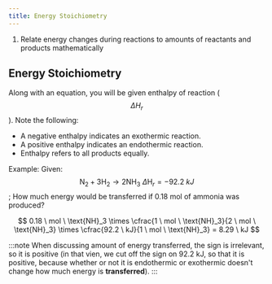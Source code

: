 ```yaml
---
title: Energy Stoichiometry
---
```


1. Relate energy changes during reactions to amounts of reactants and products mathematically

## Energy Stoichiometry

Along with an equation, you will be given enthalpy of reaction ($$ \Delta H_r $$). Note the following:
- A negative enthalpy indicates an exothermic reaction.
- A positive enthalpy indicates an endothermic reaction.
- Enthalpy refers to all products equally.

Example:
Given: $$ \text{N}_2 + 3\text{H}_2 \rightarrow 2\text{NH}_3 \ \Delta \text{H}_r = -92.2 \ kJ $$; How much energy would be transferred if 0.18 mol of ammonia was produced?

$$ 0.18 \ mol \ \text{NH}_3 \times \cfrac{1 \ mol \ \text{NH}_3}{2 \ mol \ \text{NH}_3} \times \cfrac{92.2 \ kJ}{1 \ mol \ \text{NH}_3} = 8.29 \ kJ $$

:::note
When discussing amount of energy transferred, the sign is irrelevant, so it is positive (in that vien, we cut off the sign on 92.2 kJ, so that it is positive, because whether or not it is endothermic or exothermic doesn't change how much energy is **transferred**).
:::



